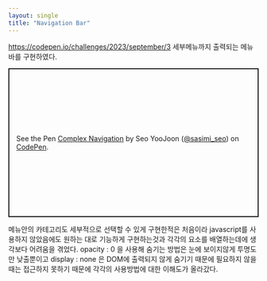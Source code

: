 ```yaml
---
layout: single
title: "Navigation Bar"
---
```


https://codepen.io/challenges/2023/september/3
세부메뉴까지 출력되는 메뉴바를 구현하였다.

<p class="codepen" data-height="300" data-default-tab="html,result" data-slug-hash="KKJMyOj" data-pen-title="Complex Navigation" data-user="sasimi_seo" style="height: 300px; box-sizing: border-box; display: flex; align-items: center; justify-content: center; border: 2px solid; margin: 1em 0; padding: 1em;">
  <span>See the Pen <a href="https://codepen.io/sasimi_seo/pen/KKJMyOj">
  Complex Navigation</a> by Seo YooJoon (<a href="https://codepen.io/sasimi_seo">@sasimi_seo</a>)
  on <a href="https://codepen.io">CodePen</a>.</span>
</p>
<script async src="https://cpwebassets.codepen.io/assets/embed/ei.js"></script>

메뉴안의 카테고리도 세부적으로 선택할 수 있게 구현한적은 처음이라 javascript를 사용하지 않았음에도 원하는 대로 기능하게 구현하는것과 각각의 요소를 배열하는데에 생각보다 어려움을 겪었다. opacity : 0 을 사용해 숨기는 방법은 눈에 보이지않게 투명도만 낮출뿐이고 display : none 은 DOM에 출력되지 않게 숨기기 때문에 필요하지 않을 때는 접근하지 못하기 때문에 각각의 사용방법에 대한 이해도가 올라갔다.
